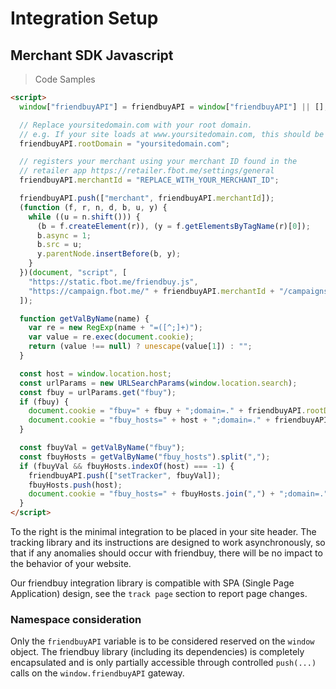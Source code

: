 # Integration Setup

## Merchant SDK Javascript

> Code Samples

```html
<script>
  window["friendbuyAPI"] = friendbuyAPI = window["friendbuyAPI"] || [];

  // Replace yoursitedomain.com with your root domain.
  // e.g. If your site loads at www.yoursitedomain.com, this should be
  friendbuyAPI.rootDomain = "yoursitedomain.com";

  // registers your merchant using your merchant ID found in the
  // retailer app https://retailer.fbot.me/settings/general
  friendbuyAPI.merchantId = "REPLACE_WITH_YOUR_MERCHANT_ID";

  friendbuyAPI.push(["merchant", friendbuyAPI.merchantId]);
  (function (f, r, n, d, b, u, y) {
    while ((u = n.shift())) {
      (b = f.createElement(r)), (y = f.getElementsByTagName(r)[0]);
      b.async = 1;
      b.src = u;
      y.parentNode.insertBefore(b, y);
    }
  })(document, "script", [
    "https://static.fbot.me/friendbuy.js",
    "https://campaign.fbot.me/" + friendbuyAPI.merchantId + "/campaigns.js",
  ]);

  function getValByName(name) {
    var re = new RegExp(name + "=([^;]+)");
    var value = re.exec(document.cookie);
    return (value !== null) ? unescape(value[1]) : "";
  }

  const host = window.location.host;
  const urlParams = new URLSearchParams(window.location.search);
  const fbuy = urlParams.get("fbuy");
  if (fbuy) {
    document.cookie = "fbuy=" + fbuy + ";domain=." + friendbuyAPI.rootDomain + ";path=/";
    document.cookie = "fbuy_hosts=" + host + ";domain=." + friendbuyAPI.rootDomain + ";path=/";
  }

  const fbuyVal = getValByName("fbuy");
  const fbuyHosts = getValByName("fbuy_hosts").split(",");
  if (fbuyVal && fbuyHosts.indexOf(host) === -1) {
    friendbuyAPI.push(["setTracker", fbuyVal]);
    fbuyHosts.push(host);
    document.cookie = "fbuy_hosts=" + fbuyHosts.join(",") + ";domain=." + friendbuyAPI.rootDomain + ";path=/";
  }
</script>
```

To the right is the minimal integration to be placed in your site header. The tracking library and its instructions are designed to work asynchronously, so that if any anomalies should occur with friendbuy, there will be no impact to the behavior of your website.

Our friendbuy integration library is compatible with SPA \(Single Page Application\) design, see the `track page` section to report page changes.

### Namespace consideration

Only the `friendbuyAPI` variable is to be considered reserved on the `window` object. The friendbuy library \(including its dependencies\) is completely encapsulated and is only partially accessible through controlled `push(...)` calls on the `window.friendbuyAPI` gateway.
